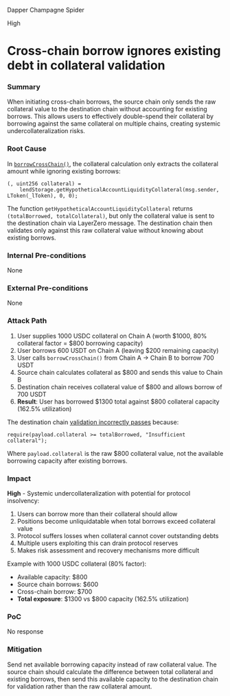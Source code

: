 Dapper Champagne Spider

High

# Cross-chain borrow ignores existing debt in collateral validation

### Summary

When initiating cross-chain borrows, the source chain only sends the raw collateral value to the destination chain without accounting for existing borrows. This allows users to effectively double-spend their collateral by borrowing against the same collateral on multiple chains, creating systemic undercollateralization risks.

### Root Cause

In [`borrowCrossChain()`](https://github.com/sherlock-audit/2025-05-lend-audit-contest/blob/main/Lend-V2/src/LayerZero/CrossChainRouter.sol#L139), the collateral calculation only extracts the collateral amount while ignoring existing borrows:

```solidity
(, uint256 collateral) = 
    lendStorage.getHypotheticalAccountLiquidityCollateral(msg.sender, LToken(_lToken), 0, 0);
```

The function `getHypotheticalAccountLiquidityCollateral` returns `(totalBorrowed, totalCollateral)`, but only the collateral value is sent to the destination chain via LayerZero message. The destination chain then validates only against this raw collateral value without knowing about existing borrows.

### Internal Pre-conditions

None

### External Pre-conditions

None

### Attack Path

1. User supplies 1000 USDC collateral on Chain A (worth $1000, 80% collateral factor = $800 borrowing capacity)
2. User borrows 600 USDT on Chain A (leaving $200 remaining capacity)
3. User calls `borrowCrossChain()` from Chain A → Chain B to borrow 700 USDT
4. Source chain calculates collateral as $800 and sends this value to Chain B
5. Destination chain receives collateral value of $800 and allows borrow of 700 USDT
6. **Result**: User has borrowed $1300 total against $800 collateral capacity (162.5% utilization)

The destination chain [validation incorrectly passes](https://github.com/sherlock-audit/2025-05-lend-audit-contest/blob/main/Lend-V2/src/LayerZero/CrossChainRouter.sol#L621-L622) because:

```solidity
require(payload.collateral >= totalBorrowed, "Insufficient collateral");
```
Where `payload.collateral` is the raw $800 collateral value, not the available borrowing capacity after existing borrows.

### Impact

**High** - Systemic undercollateralization with potential for protocol insolvency:

1. Users can borrow more than their collateral should allow
2. Positions become unliquidatable when total borrows exceed collateral value
3. Protocol suffers losses when collateral cannot cover outstanding debts
4. Multiple users exploiting this can drain protocol reserves
5. Makes risk assessment and recovery mechanisms more difficult

Example with 1000 USDC collateral (80% factor):
- Available capacity: $800
- Source chain borrows: $600  
- Cross-chain borrow: $700
- **Total exposure**: $1300 vs $800 capacity (162.5% utilization)

### PoC

No response

### Mitigation

Send net available borrowing capacity instead of raw collateral value. The source chain should calculate the difference between total collateral and existing borrows, then send this available capacity to the destination chain for validation rather than the raw collateral amount. 